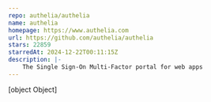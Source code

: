 ```yaml
---
repo: authelia/authelia
name: authelia
homepage: https://www.authelia.com
url: https://github.com/authelia/authelia
stars: 22859
starredAt: 2024-12-22T00:11:15Z
description: |-
    The Single Sign-On Multi-Factor portal for web apps
---
```


[object Object]
